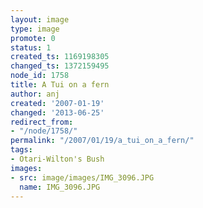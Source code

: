 ```yaml
---
layout: image
type: image
promote: 0
status: 1
created_ts: 1169198305
changed_ts: 1372159495
node_id: 1758
title: A Tui on a fern
author: anj
created: '2007-01-19'
changed: '2013-06-25'
redirect_from:
- "/node/1758/"
permalink: "/2007/01/19/a_tui_on_a_fern/"
tags:
- Otari-Wilton's Bush
images:
- src: image/images/IMG_3096.JPG
  name: IMG_3096.JPG
---
```



